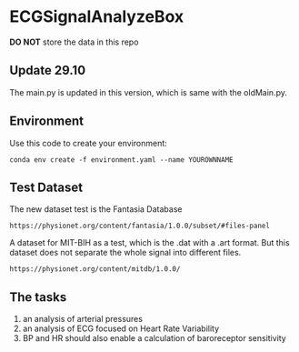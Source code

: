# ECGSignalAnalyzeBox
**DO NOT** store the data in this repo
## Update 29.10
The main.py is updated in this version, which is same with the oldMain.py.
## Environment
Use this code to create your environment:
```
conda env create -f environment.yaml --name YOUROWNNAME
```
## Test Dataset
The new dataset test is the Fantasia Database
```
https://physionet.org/content/fantasia/1.0.0/subset/#files-panel
```
A dataset for MIT-BIH as a test, which is the .dat with a .art format. But this dataset does not separate the whole signal into different files.
```
https://physionet.org/content/mitdb/1.0.0/
```
## The tasks
1. an analysis of arterial pressures
2. an analysis of ECG focused on Heart Rate Variability
3. BP and HR should also enable a calculation of baroreceptor sensitivity
